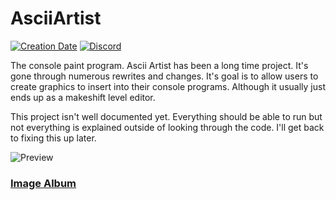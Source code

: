 # AsciiArtist

[![Creation Date](https://img.shields.io/badge/created-february%202017-A642FF.svg?style=flat)](https://github.com/trigger-death/AsciiArtist/commit/6b08f70dc93c79b3d2668704247cb799a3538141)
[![Discord](https://img.shields.io/discord/436949335947870238.svg?style=flat&logo=discord&label=chat&colorB=7389DC&link=https://discord.gg/vB7jUbY)](https://discord.gg/vB7jUbY)

The console paint program. Ascii Artist has been a long time project. It's gone through numerous rewrites and changes. It's goal is to allow users to create graphics to insert into their console programs. Although it usually just ends up as a makeshift level editor.

This project isn't well documented yet. Everything should be able to run but not everything is explained outside of looking through the code. I'll get back to fixing this up later.

![Preview](http://i.imgur.com/pgMxidR.png)

### [Image Album](http://imgur.com/a/WwZDK)

